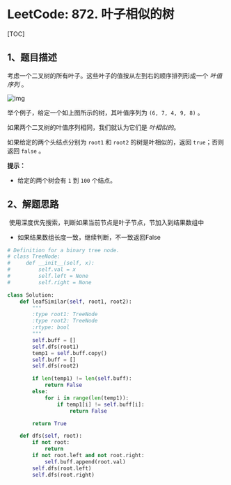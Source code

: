 # LeetCode: 872. 叶子相似的树

[TOC]



## 1、题目描述



考虑一个二叉树的所有叶子。这些叶子的值按从左到右的顺序排列形成一个 *叶值序列* 。

![img](http://markdown-images-1251766755.cos.ap-beijing.myqcloud.com/notebook/2019-09-19-083203.png)

举个例子，给定一个如上图所示的树，其叶值序列为 `(6, 7, 4, 9, 8)` 。

如果两个二叉树的叶值序列相同，我们就认为它们是 *叶相似的*。

如果给定的两个头结点分别为 `root1` 和 `root2` 的树是叶相似的，返回 `true`；否则返回 `false` 。

 

**提示：**

- 给定的两个树会有 `1` 到 `100` 个结点。





## 2、解题思路

​	使用深度优先搜索，判断如果当前节点是叶子节点，节加入到结果数组中

- 如果结果数组长度一致，继续判断，不一致返回False



```python
# Definition for a binary tree node.
# class TreeNode:
#     def __init__(self, x):
#         self.val = x
#         self.left = None
#         self.right = None

class Solution:
    def leafSimilar(self, root1, root2):
        """
        :type root1: TreeNode
        :type root2: TreeNode
        :rtype: bool
        """
        self.buff = []
        self.dfs(root1)
        temp1 = self.buff.copy()
        self.buff = []
        self.dfs(root2)

        if len(temp1) != len(self.buff):
            return False
        else:
            for i in range(len(temp1)):
                if temp1[i] != self.buff[i]:
                    return False

        return True

    def dfs(self, root):
        if not root:
            return
        if not root.left and not root.right:
            self.buff.append(root.val)
        self.dfs(root.left)
        self.dfs(root.right)
```


